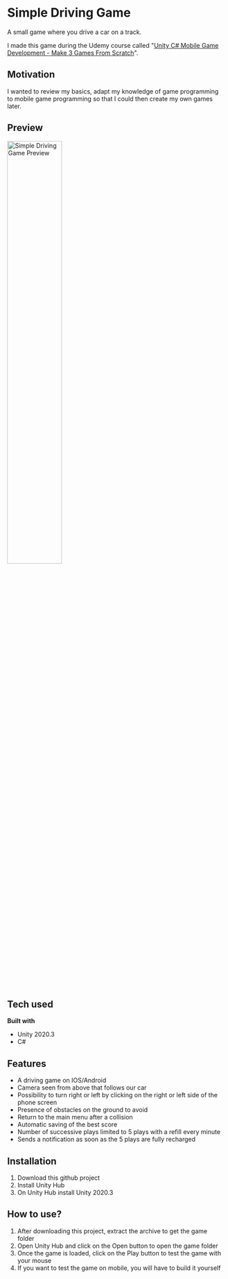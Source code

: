 # Simple Driving Game

A small game where you drive a car on a track.

I made this game during the Udemy course called "[Unity C# Mobile Game Development - Make 3 Games From Scratch](https://www.udemy.com/course/unity-mobile/)".

## Motivation
I wanted to review my basics, adapt my knowledge of game programming to mobile game programming so that I could then create my own games later.

## Preview
<img src="Images/Simple_Driving.gif" alt="Simple Driving Game Preview" width="50%"/>

## Tech used
<b>Built with</b>
- Unity 2020.3
- C#

## Features
- A driving game on IOS/Android
- Camera seen from above that follows our car
- Possibility to turn right or left by clicking on the right or left side of the phone screen
- Presence of obstacles on the ground to avoid
- Return to the main menu after a collision
- Automatic saving of the best score
- Number of successive plays limited to 5 plays with a refill every minute
- Sends a notification as soon as the 5 plays are fully recharged

## Installation
1. Download this github project
1. Install Unity Hub
2. On Unity Hub install Unity 2020.3

## How to use?
1. After downloading this project, extract the archive to get the game folder
2. Open Unity Hub and click on the Open button to open the game folder
3. Once the game is loaded, click on the Play button to test the game with your mouse
4. If you want to test the game on mobile, you will have to build it yourself